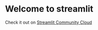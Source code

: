 # Welcome to streamlit

Check it out on [Streamlit Community Cloud](https://st-hello-app.streamlit.app/)
